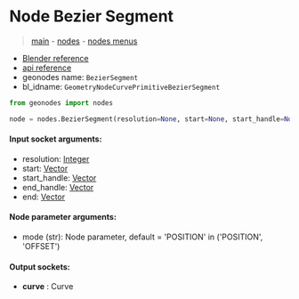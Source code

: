 # Node Bezier Segment

> [main](../structure.md) - [nodes](nodes.md) - [nodes menus](nodes_menus.md)

- [Blender reference](https://docs.blender.org/manual/en/latest/modeling/geometry_nodes/curve_primitives/bezier_segment.html)
- [api reference](https://docs.blender.org/api/current/bpy.types.GeometryNodeCurvePrimitiveBezierSegment.html)
- geonodes name: `BezierSegment`
- bl_idname: `GeometryNodeCurvePrimitiveBezierSegment`

```python
from geonodes import nodes

node = nodes.BezierSegment(resolution=None, start=None, start_handle=None, end_handle=None, end=None, mode='POSITION')
```

#### Input socket arguments:

- resolution: [Integer](Integer.md)
- start: [Vector](Vector.md)
- start_handle: [Vector](Vector.md)
- end_handle: [Vector](Vector.md)
- end: [Vector](Vector.md)

#### Node parameter arguments:

- mode (str): Node parameter, default = 'POSITION' in ('POSITION', 'OFFSET')

#### Output sockets:

- **curve** : Curve

